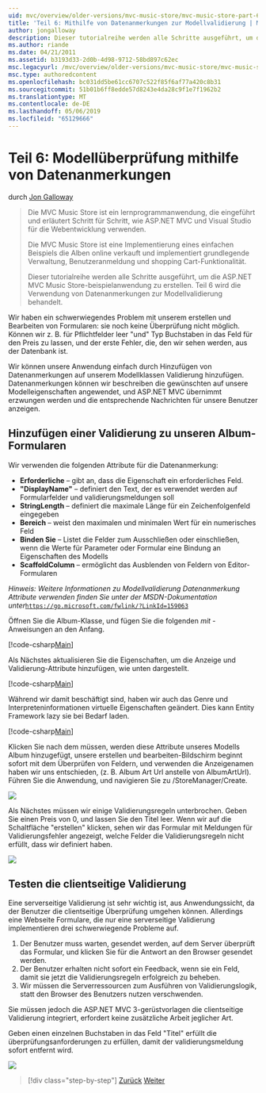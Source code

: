 ```yaml
---
uid: mvc/overview/older-versions/mvc-music-store/mvc-music-store-part-6
title: 'Teil 6: Mithilfe von Datenanmerkungen zur Modellvalidierung | Microsoft-Dokumentation'
author: jongalloway
description: Dieser tutorialreihe werden alle Schritte ausgeführt, um die ASP.NET MVC Music Store-beispielanwendung zu erstellen. Teil 6 wird die Verwendung von Datenanmerkungen für Modell V behandelt...
ms.author: riande
ms.date: 04/21/2011
ms.assetid: b3193d33-2d0b-4d98-9712-58bd897c62ec
msc.legacyurl: /mvc/overview/older-versions/mvc-music-store/mvc-music-store-part-6
msc.type: authoredcontent
ms.openlocfilehash: bc031dd5be61cc6707c522f85f6af77a420c8b31
ms.sourcegitcommit: 51b01b6ff8edde57d8243e4da28c9f1e7f1962b2
ms.translationtype: MT
ms.contentlocale: de-DE
ms.lasthandoff: 05/06/2019
ms.locfileid: "65129666"
---
```

# <a name="part-6-using-data-annotations-for-model-validation"></a>Teil 6: Modellüberprüfung mithilfe von Datenanmerkungen

durch [Jon Galloway](https://github.com/jongalloway)

> Die MVC Music Store ist ein lernprogrammanwendung, die eingeführt und erläutert Schritt für Schritt, wie ASP.NET MVC und Visual Studio für die Webentwicklung verwenden.  
>   
> Die MVC Music Store ist eine Implementierung eines einfachen Beispiels die Alben online verkauft und implementiert grundlegende Verwaltung, Benutzeranmeldung und shopping Cart-Funktionalität.  
>   
> Dieser tutorialreihe werden alle Schritte ausgeführt, um die ASP.NET MVC Music Store-beispielanwendung zu erstellen. Teil 6 wird die Verwendung von Datenanmerkungen zur Modellvalidierung behandelt.

Wir haben ein schwerwiegendes Problem mit unserem erstellen und Bearbeiten von Formularen: sie noch keine Überprüfung nicht möglich. Können wir z. B. für Pflichtfelder leer "und" Typ Buchstaben in das Feld für den Preis zu lassen, und der erste Fehler, die, den wir sehen werden, aus der Datenbank ist.

Wir können unsere Anwendung einfach durch Hinzufügen von Datenanmerkungen auf unserem Modellklassen Validierung hinzufügen. Datenanmerkungen können wir beschreiben die gewünschten auf unsere Modelleigenschaften angewendet, und ASP.NET MVC übernimmt erzwungen werden und die entsprechende Nachrichten für unsere Benutzer anzeigen.

## <a name="adding-validation-to-our-album-forms"></a>Hinzufügen einer Validierung zu unseren Album-Formularen

Wir verwenden die folgenden Attribute für die Datenanmerkung:

- **Erforderliche** – gibt an, dass die Eigenschaft ein erforderliches Feld.
- **"DisplayName"** – definiert den Text, der es verwendet werden auf Formularfelder und validierungsmeldungen soll
- **StringLength** – definiert die maximale Länge für ein Zeichenfolgenfeld eingegeben
- **Bereich** – weist den maximalen und minimalen Wert für ein numerisches Feld
- **Binden Sie** – Listet die Felder zum Ausschließen oder einschließen, wenn die Werte für Parameter oder Formular eine Bindung an Eigenschaften des Modells
- **ScaffoldColumn** – ermöglicht das Ausblenden von Feldern von Editor-Formularen

*Hinweis: Weitere Informationen zu Modellvalidierung Datenanmerkung Attribute verwenden finden Sie unter der MSDN-Dokumentation unter*[`https://go.microsoft.com/fwlink/?LinkId=159063`](https://go.microsoft.com/fwlink/?LinkId=159063)

Öffnen Sie die Album-Klasse, und fügen Sie die folgenden *mit* -Anweisungen an den Anfang.

[!code-csharp[Main](mvc-music-store-part-6/samples/sample1.cs)]

Als Nächstes aktualisieren Sie die Eigenschaften, um die Anzeige und Validierung-Attribute hinzufügen, wie unten dargestellt.

[!code-csharp[Main](mvc-music-store-part-6/samples/sample2.cs)]

Während wir damit beschäftigt sind, haben wir auch das Genre und Interpreteninformationen virtuelle Eigenschaften geändert. Dies kann Entity Framework lazy sie bei Bedarf laden.

[!code-csharp[Main](mvc-music-store-part-6/samples/sample3.cs)]

Klicken Sie nach dem müssen, werden diese Attribute unseres Modells Album hinzugefügt, unsere erstellen und bearbeiten-Bildschirm beginnt sofort mit dem Überprüfen von Feldern, und verwenden die Anzeigenamen haben wir uns entschieden, (z. B. Album Art Url anstelle von AlbumArtUrl). Führen Sie die Anwendung, und navigieren Sie zu /StoreManager/Create.

![](mvc-music-store-part-6/_static/image1.png)

Als Nächstes müssen wir einige Validierungsregeln unterbrochen. Geben Sie einen Preis von 0, und lassen Sie den Titel leer. Wenn wir auf die Schaltfläche "erstellen" klicken, sehen wir das Formular mit Meldungen für Validierungsfehler angezeigt, welche Felder die Validierungsregeln nicht erfüllt, dass wir definiert haben.

![](mvc-music-store-part-6/_static/image2.png)

## <a name="testing-the-client-side-validation"></a>Testen die clientseitige Validierung

Eine serverseitige Validierung ist sehr wichtig ist, aus Anwendungssicht, da der Benutzer die clientseitige Überprüfung umgehen können. Allerdings eine Webseite Formulare, die nur eine serverseitige Validierung implementieren drei schwerwiegende Probleme auf.

1. Der Benutzer muss warten, gesendet werden, auf dem Server überprüft das Formular, und klicken Sie für die Antwort an den Browser gesendet werden.
2. Der Benutzer erhalten nicht sofort ein Feedback, wenn sie ein Feld, damit sie jetzt die Validierungsregeln erfolgreich zu beheben.
3. Wir müssen die Serverressourcen zum Ausführen von Validierungslogik, statt den Browser des Benutzers nutzen verschwenden.

Sie müssen jedoch die ASP.NET MVC 3-gerüstvorlagen die clientseitige Validierung integriert, erfordert keine zusätzliche Arbeit jeglicher Art.

Geben einen einzelnen Buchstaben in das Feld "Titel" erfüllt die überprüfungsanforderungen zu erfüllen, damit der validierungsmeldung sofort entfernt wird.

![](mvc-music-store-part-6/_static/image3.png)

> [!div class="step-by-step"]
> [Zurück](mvc-music-store-part-5.md)
> [Weiter](mvc-music-store-part-7.md)
